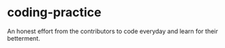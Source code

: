 # coding-practice
An honest effort from the contributors to code everyday and learn for their betterment.
